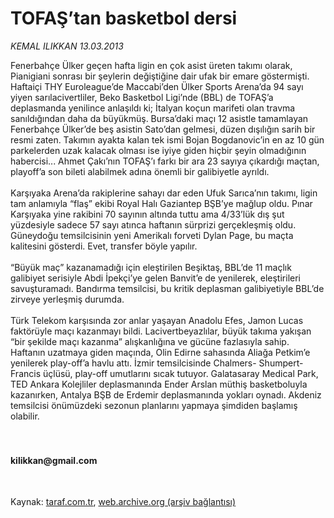 # TOFAŞ’tan basketbol dersi

*KEMAL ILIKKAN 13.03.2013*

<div class="yazi">Fenerbahçe Ülker geçen hafta ligin en çok asist üreten takımı olarak, Pianigiani sonrası bir şeylerin değiştiğine dair ufak bir emare göstermişti. Haftaiçi THY Euroleague’de Maccabi’den Ülker Sports Arena’da 94 sayı yiyen sarılacivertliler, Beko Basketbol Ligi’nde (BBL) de TOFAŞ’a deplasmanda yenilince anlaşıldı ki; İtalyan koçun marifeti olan travma sanıldığından daha da büyükmüş. Bursa’daki maçı 12 asistle tamamlayan Fenerbahçe Ülker’de beş asistin Sato’dan gelmesi, düzen dışılığın sarih bir resmi zaten. Takımın ayakta kalan tek ismi Bojan Bogdanovic’in en az 10 gün parkelerden uzak kalacak olması ise iyiye giden hiçbir şeyin olmadığının habercisi... Ahmet Çakı’nın TOFAŞ’ı farkı bir ara 23 sayıya çıkardığı maçtan, playoff’a son bileti alabilmek adına önemli bir galibiyetle ayrıldı.<br/><br/>Karşıyaka Arena’da rakiplerine sahayı dar eden Ufuk Sarıca’nın takımı, ligin tam anlamıyla “flaş” ekibi Royal Halı Gaziantep BŞB’ye mağlup oldu. Pınar Karşıyaka yine rakibini 70 sayının altında tuttu ama 4/33’lük dış şut yüzdesiyle sadece 57 sayı atınca haftanın sürprizi gerçekleşmiş oldu. Güneydoğu temsilcisinin yeni Amerikalı forveti Dylan Page, bu maçta kalitesini gösterdi. Evet, transfer böyle yapılır.<br/><br/>“Büyük maç” kazanamadığı için eleştirilen Beşiktaş, BBL’de 11 maçlık galibiyet serisiyle Abdi İpekçi’ye gelen Banvit’e de yenilerek, eleştirileri savuşturamadı. Bandırma temsilcisi, bu kritik deplasman galibiyetiyle BBL’de zirveye yerleşmiş durumda.<br/><br/>Türk Telekom karşısında zor anlar yaşayan Anadolu Efes, Jamon Lucas faktörüyle maçı kazanmayı bildi. Lacivertbeyazlılar, büyük takıma yakışan “bir şekilde maçı kazanma” alışkanlığına ve gücüne fazlasıyla sahip. Haftanın uzatmaya giden maçında, Olin Edirne sahasında Aliağa Petkim’e yenilerek play-off’a havlu attı. İzmir temsilcisinde Chalmers- Shumpert-Francis üçlüsü, play-off umutlarını sıcak tutuyor. Galatasaray Medical Park, TED Ankara Kolejliler deplasmanında Ender Arslan müthiş basketboluyla kazanırken, Antalya BŞB de Erdemir deplasmanında yokları oynadı. Akdeniz temsilcisi önümüzdeki sezonun planlarını yapmaya şimdiden başlamış olabilir.<br/><br/><br/><h4>kilikkan@gmail.com</h4><br/>
</div>

Kaynak: [taraf.com.tr](http://www.taraf.com.tr/kemal-ilikkan/makale-tofas-tan-basketbol-dersi.htm), [web.archive.org (arşiv bağlantısı)](http://web.archive.org/web/20131107084216/http://www.taraf.com.tr/kemal-ilikkan/makale-tofas-tan-basketbol-dersi.htm)
